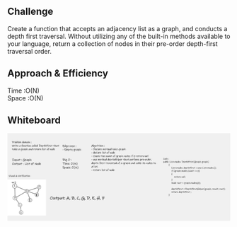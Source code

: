 ## Challenge
Create a function that accepts an adjacency list as a graph, and conducts a depth first traversal. Without utilizing any of the built-in methods available to your language, return a collection of nodes in their pre-order depth-first traversal order.

## Approach & Efficiency
Time :O(N)<br>
Space :O(N)

## Whiteboard 
![image](../Graphs/images/DepthFirst.png)
